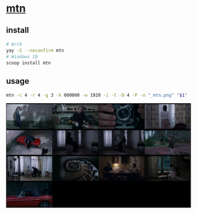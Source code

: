 # [mtn](https://gitlab.com/movie_thumbnailer/mtn)

## install

```sh
# Arch
yay -S --noconfirm mtn
# Windows 10
scoop install mtn
```

## usage

```sh
mtn -c 4 -r 4 -g 3 -k 000000 -w 1920 -i -t -D 4 -P -o "_mtn.png" "$1"
```

![mtn](/_image/bin/mtn.png)
